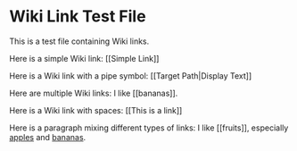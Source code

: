 # Wiki Link Test File

This is a test file containing Wiki links.

Here is a simple Wiki link: [[Simple Link]]

Here is a Wiki link with a pipe symbol: [[Target Path|Display Text]]

Here are multiple Wiki links: I like [[bananas]].

Here is a Wiki link with spaces: [[This is a link]]

Here is a paragraph mixing different types of links: I like [[fruits]], especially [apples](./apple.md) and <a href="./banana.md">bananas</a>.
